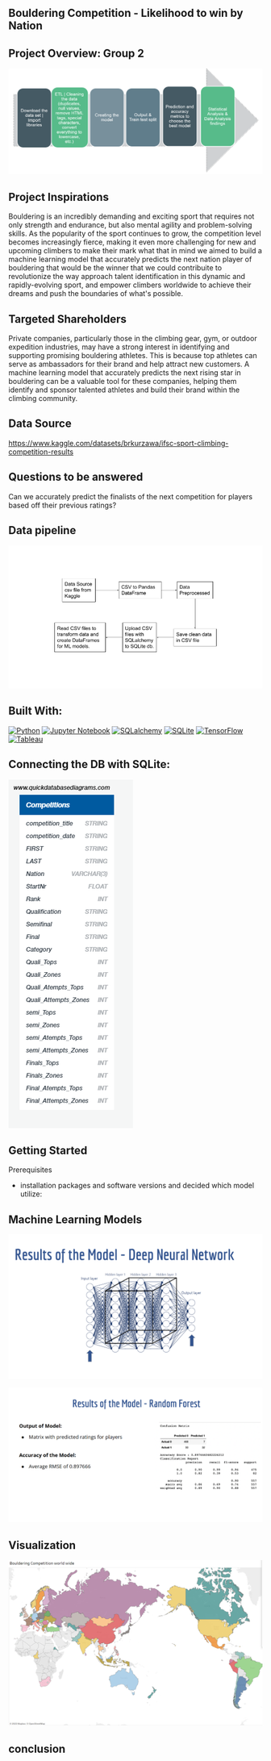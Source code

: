 
## Bouldering Competition - Likelihood to win by Nation

## Project Overview: Group 2

![](https://github.com/DavidJohnChartrand/bouldering_competition_model/blob/main/Images/Project%20Overview.PNG)


## Project Inspirations

Bouldering is an incredibly demanding and exciting sport that requires not only strength and endurance, but also mental agility and problem-solving skills. As the popularity of the sport continues to grow, the competition level becomes increasingly fierce, making it even more challenging for new and upcoming climbers to make their mark what that in mind we aimed to build a machine learning model that accurately predicts the next nation player of bouldering that would be the winner that we could contribuite to revolutionize the way approach talent identification in this dynamic and rapidly-evolving sport, and empower climbers worldwide to achieve their dreams and push the boundaries of what's possible.

## Targeted Shareholders

Private companies, particularly those in the climbing gear, gym, or outdoor expedition industries, may have a strong interest in identifying and supporting promising bouldering athletes. This is because top athletes can serve as ambassadors for their brand and help attract new customers. A machine learning model that accurately predicts the next rising star in bouldering can be a valuable tool for these companies, helping them identify and sponsor talented athletes and build their brand within the climbing community.


## Data Source

https://www.kaggle.com/datasets/brkurzawa/ifsc-sport-climbing-competition-results

## Questions to be answered

Can we accurately predict the finalists of the next competition for players based off their previous ratings?


## Data pipeline

![Data Pipeline](https://github.com/DavidJohnChartrand/bouldering_competition_model/blob/main/Images/Data%20Pipeline.png)


## Built With:

[![Python](https://img.shields.io/badge/Python-3776AB?style=for-the-badge&logo=python&logoColor=white)](https://www.python.org/)
[![Jupyter Notebook](https://img.shields.io/badge/Jupyter-orange?style=for-the-badge&logo=Jupyter&logoColor=white)](https://jupyter.org/)
[![SQLalchemy](https://img.shields.io/badge/SQLalchemy-red?style=for-the-badge&logo=sqlalchemy&logoColor=white)](https://www.sqlalchemy.org/)
[![SQLite](https://img.shields.io/badge/SQLite-07405E?style=for-the-badge&logo=sqlite&logoColor=white)](https://sqlite.org/index.html)
[![TensorFlow](https://img.shields.io/badge/TensorFlow-FF6F00?style=for-the-badge&logo=tensorflow&logoColor=white)](https://www.tensorflow.org/)
[![Tableau](https://img.shields.io/badge/Tableau-blue?style=for-the-badge&logo=Tableau&logoColor=white)](https://www.tableau.com/)


## Connecting the DB with SQLite:


![](https://github.com/DavidJohnChartrand/bouldering_competition_model/blob/main/Images/ERD.png)


## Getting Started

Prerequisites

* installation packages and software versions and decided which model utilize:


## Machine Learning Models

![](https://github.com/DavidJohnChartrand/bouldering_competition_model/blob/main/Images/Deep%20Neural%20Network.PNG)


![](https://github.com/DavidJohnChartrand/bouldering_competition_model/blob/main/Images/Randon%20Forest.PNG)


## Visualization

![](https://github.com/DavidJohnChartrand/bouldering_competition_model/blob/main/Visualization/Bouldering%20Competition%20world%20wide.PNG)


## conclusion 




